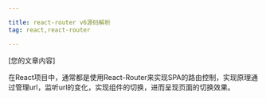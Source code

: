 ```yaml
---

title: react-router v6源码解析
tag: react,react-router

---
```


[您的文章内容]

在React项目中，通常都是使用React-Router来实现SPA的路由控制，实现原理通过管理url，监听url的变化，实现组件的切换，进而呈现页面的切换效果。
